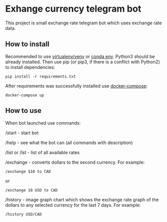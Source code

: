 # Exhange currency telegram bot
This project is small exchange rate telegram bot which uses exchange rate data.
## How to install
Recommended to use [virtualenv/venv](https://docs.python.org/3/library/venv.html)
or [conda env](https://conda.io/projects/conda/en/latest/index.html).
Python3 should be already installed. Then use pip (or pip3, if there is a conflict with Python2) to install dependencies:
```
pip install -r requirements.txt
```
After requirements was successfully installed use [docker-compose](https://docs.docker.com/):
```
docker-compose up
```
## How to use
When bot launched use commands:

/start - start bot

/help - see what the bot can (all commands with description)

/list or /lst - list of all available rates

/exchange - converts dollars to the second currency. For example:
```
/exchange $10 to CAD 
```
or 
```
/exchange 10 USD to CAD
```
/history - image graph chart which shows the exchange rate graph of the dollars to any selected currency for the last 7 days. For example:
```
/history USD/CAD
```